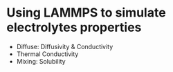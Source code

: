 # Using LAMMPS to simulate electrolytes properties

- Diffuse: Diffusivity & Conductivity
- Thermal Conductivity
- Mixing: Solubility
